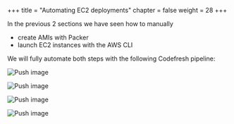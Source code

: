 +++
title = "Automating EC2 deployments"
chapter = false
weight = 28
+++

In the previous 2 sections we have seen how to manually

* create AMIs with Packer
* launch EC2 instances with the AWS CLI

We will fully automate both steps with the following Codefresh pipeline:

![Push image](/images/ec2/baking-pipeline.png)

![Push image](/images/ec2/ami-created.png)



![Push image](/images/ec2/running-app.png)

![Push image](/images/ec2/running-instance.png)






